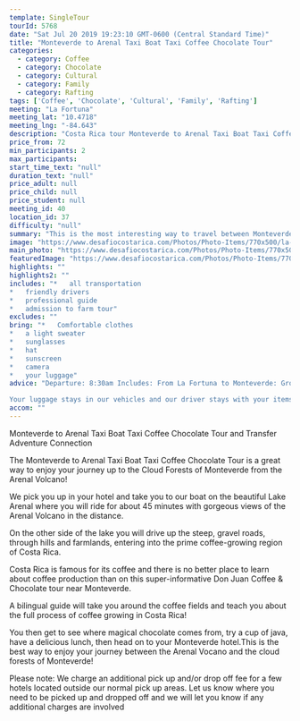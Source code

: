 ```yaml
---
template: SingleTour
tourId: 5768
date: "Sat Jul 20 2019 19:23:10 GMT-0600 (Central Standard Time)"
title: "Monteverde to Arenal Taxi Boat Taxi Coffee Chocolate Tour"
categories: 
  - category: Coffee
  - category: Chocolate
  - category: Cultural
  - category: Family
  - category: Rafting
tags: ['Coffee', 'Chocolate', 'Cultural', 'Family', 'Rafting']
meeting: "La Fortuna"
meeting_lat: "10.4718"
meeting_lng: "-84.643"
description: "Costa Rica tour Monteverde to Arenal Taxi Boat Taxi Coffee Chocolate Tour, id 5768"
price_from: 72
min_participants: 2
max_participants: 
start_time_text: "null"
duration_text: "null"
price_adult: null
price_child: null
price_student: null
meeting_id: 40
location_id: 37
difficulty: "null"
summary: "This is the most interesting way to travel between Monteverde and Arenal. During your Costa Rica transportation from Monteverde to Arenal, you will get to take part in two fun activities:see breathtaking views of the Arenal Volcano as you cruise along Lake Arenal and an enjoyable boat transfer, and go on an informative and delicious tour of a local Monteverde coffee and chocolate farm!"
image: "https://www.desafiocostarica.com/Photos/Photo-Items/770x500/la-fortuna-to-monteverde-taxi-boat-taxi--don-juan-coffee--chocolate-tour-1411578555.jpg"
main_photo: "https://www.desafiocostarica.com/Photos/Photo-Items/770x500/la-fortuna-to-monteverde-taxi-boat-taxi--don-juan-coffee--chocolate-tour-1411578555.jpg"
featuredImage: "https://www.desafiocostarica.com/Photos/Photo-Items/770x500/la-fortuna-to-monteverde-taxi-boat-taxi--don-juan-coffee--chocolate-tour-1411578555.jpg"
highlights: ""
highlights2: ""
includes: "*   all transportation
*   friendly drivers
*   professional guide
*   admission to farm tour"
excludes: ""
bring: "*   Comfortable clothes
*   a light sweater
*   sunglasses
*   hat
*   sunscreen
*   camera
*   your luggage"
advice: "Departure: 8:30am Includes: From La Fortuna to Monteverde: Ground transport to Lake Arenal; 45-minutes boat ride to the town of Río Chiquito; 1.5-2 hour ground transport from Lake Arenal to Don Juan Coffee & Chocolate Tour. Have lunch, then on to your Monteverde hotel. Duration Approximately: 6 hours

Your luggage stays in our vehicles and our driver stays with your items while you are doing your tour. Extra transport charge for drop-off outside of our regular hotel zone."
accom: ""
---
```

Monteverde to Arenal Taxi Boat Taxi Coffee Chocolate Tour and Transfer Adventure Connection

The Monteverde to Arenal Taxi Boat Taxi Coffee Chocolate Tour is a great way to enjoy your journey up to the Cloud Forests of Monteverde from the Arenal Volcano!

We pick you up in your hotel and take you to our boat on the beautiful Lake Arenal where you will ride for about 45 minutes with gorgeous views of the Arenal Volcano in the distance.

On the other side of the lake you will drive up the steep, gravel roads, through hills and farmlands, entering into the prime coffee-growing region of Costa Rica.

Costa Rica is famous for its coffee and there is no better place to learn about coffee production than on this super-informative Don Juan Coffee & Chocolate tour near Monteverde.

A bilingual guide will take you around the coffee fields and teach you about the full process of coffee growing in Costa Rica!

You then get to see where magical chocolate comes from, try a cup of java, have a delicious lunch, then head on to your Monteverde hotel.This is the best way to enjoy your journey between the Arenal Vocano and the cloud forests of Monteverde!

Please note: We charge an additional pick up and/or drop off fee for a few hotels located outside our normal pick up areas. Let us know where you need to be picked up and dropped off and we will let you know if any additional charges are involved